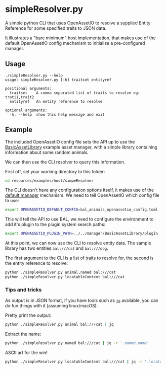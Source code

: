 # simpleResolver.py

A simple python CLI that uses OpenAssetIO to resolve a supplied Entity
Reference for some specified traits to JSON data.

It illustrates a "bare minimum" host implementation, that makes use of
the default OpenAssetIO config mechanism to initialize a pre-configured
manager.

## Usage

```
./simpleResolver.py --help
usage: simpleResolver.py [-h] traitset entityref

positional arguments:
  traitset    A comma separated list of traits to resolve eg: trati1,trait2
  entityref   An entity reference to resolve

optional arguments:
  -h, --help  show this help message and exit
```

## Example

The included OpenAssetIO config file sets the API up to use the
[BasicAssetLibrary](../../manager/BasicAssetLibrary) example asset
manager, with a simple library containing information about some
random animals.

We can then use the CLI resolver to query this information.

First off, set your working directory to this folder:

```bash
cd resources/examples/host/simpeResolver
```

The CLI doesn't have any configuration options itself, it makes use of
the [default manager](https://openassetio.github.io/OpenAssetIO/classopenassetio_1_1v1_1_1host_api_1_1_manager_factory.html#a8b6c44543faebcb1b441bbf63c064c76)
mechanism. We need to tell OpenAssetIO which config file to use:

```bash
export OPENASSETIO_DEFAULT_CONFIG=bal_animals_openassetio_config.toml
```

This will tell the API to use BAL, we need to configure the environment
to add it's plugin to the plugin system search paths:

```bash
export OPENASSETIO_PLUGIN_PATH=../../manager/BasicAssetLibrary/plugin
```

At this point, we can now use the CLI to resolve entity data.
The sample library has two entities `bal:///cat` and `bal:///dog`.

The first argument to the CLI is a list of [traits](https://openassetio.github.io/OpenAssetIO/entities_traits_and_specifications.html)
to resolve for, the second is the entity reference to resolve:

```bash
python ./simpleResolver.py animal,named bal:///cat
python ./simpleResolver.py locatableContent bal:///cat
```

### Tips and tricks

As output is in JSON format, if you have tools such as
[`jq`](https://github.com/stedolan/jq) available, you can do fun things
with it (assuming linux/macOS).

Pretty print the output:

```bash
python ./simpleResolver.py animal bal:///cat | jq
```

Extract the name:

```bash
python ./simpleResolver.py named bal:///cat | jq -r '.named.name'
```

ASCII art for the win!

```bash
python ./simpleResolver.py locatableContent bal:///cat | jq -r '.locatableContent.url' | xargs jp2a
```
